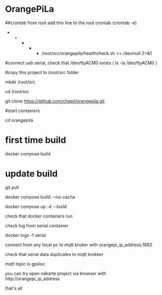 # OrangePiLa

##crontab from root
add this line to the root crontab (crontab -e)
* * * * * /root/src/orangepila/healthcheck.sh >> /dev/null 2>&1

#connect usb serial, check that /dev/ttyACM0 exists ( ls -la /dev/ttyACM0 )

#copy this project to /root/src folder

mkdir /root/src

cd /root/src

git clone https://github.com/chepil/orangepila.git

#start containers

cd orangepila

# first time build

docker compose build

# update build

git pull 

docker compose build --no-cache

docker compose up -d --build

check that docker containers run

check log from serial container

docker logs -f serial

connect from any local pc to mqtt broker with orangepi_ip_address:1883

check that serial data duplicates to mqtt brokker

mqtt topic is gpsloc

you can try open nakarte project via browser with http://orangepi_ip_address

that's all

